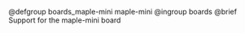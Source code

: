 @defgroup    boards_maple-mini maple-mini
@ingroup     boards
@brief       Support for the maple-mini board
